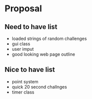 # Proposal

## Need to have list
- loaded strings of random challenges
- gui class
- user imput
- good looking web page outline


## Nice to have list
- point system
- quick 20 second challnges
- timer class

